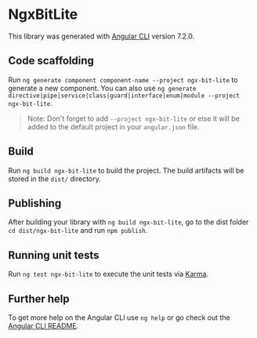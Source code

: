 # NgxBitLite

This library was generated with [Angular CLI](https://github.com/angular/angular-cli) version 7.2.0.

## Code scaffolding

Run `ng generate component component-name --project ngx-bit-lite` to generate a new component. You can also use `ng generate directive|pipe|service|class|guard|interface|enum|module --project ngx-bit-lite`.
> Note: Don't forget to add `--project ngx-bit-lite` or else it will be added to the default project in your `angular.json` file. 

## Build

Run `ng build ngx-bit-lite` to build the project. The build artifacts will be stored in the `dist/` directory.

## Publishing

After building your library with `ng build ngx-bit-lite`, go to the dist folder `cd dist/ngx-bit-lite` and run `npm publish`.

## Running unit tests

Run `ng test ngx-bit-lite` to execute the unit tests via [Karma](https://karma-runner.github.io).

## Further help

To get more help on the Angular CLI use `ng help` or go check out the [Angular CLI README](https://github.com/angular/angular-cli/blob/master/README.md).

